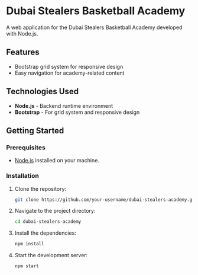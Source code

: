 # Dubai Stealers Basketball Academy

A web application for the Dubai Stealers Basketball Academy developed with Node.js.

## Features

- Bootstrap grid system for responsive design
- Easy navigation for academy-related content

## Technologies Used

- **Node.js** - Backend runtime environment
- **Bootstrap** - For grid system and responsive design

## Getting Started

### Prerequisites

- [Node.js](https://nodejs.org/) installed on your machine.

### Installation

1. Clone the repository:
    ```bash
    git clone https://github.com/your-username/dubai-stealers-academy.git
    ```

2. Navigate to the project directory:
    ```bash
    cd dubai-stealers-academy
    ```

3. Install the dependencies:
    ```bash
    npm install
    ```

4. Start the development server:
    ```bash
    npm start
    ```